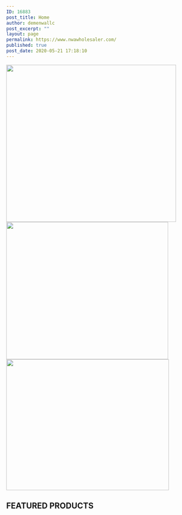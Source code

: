 ```yaml
---
ID: 16883
post_title: Home
author: demenwallc
post_excerpt: ""
layout: page
permalink: https://www.nwawholesaler.com/
published: true
post_date: 2020-05-21 17:18:10
---
```

<img width="452" height="419" src="https://www.nwawholesaler.com/wp-content/uploads/2020/05/Group-8.png" alt="">
<img width="431" height="366" src="https://www.nwawholesaler.com/wp-content/uploads/2020/05/celebrating-15-years-service-rebecca-homes-years-of-service-png-252_214.png" alt="">
<img width="433" height="349" src="https://www.nwawholesaler.com/wp-content/uploads/2020/05/Group-7.png" alt="">
<h2>FEATURED PRODUCTS</h2>
